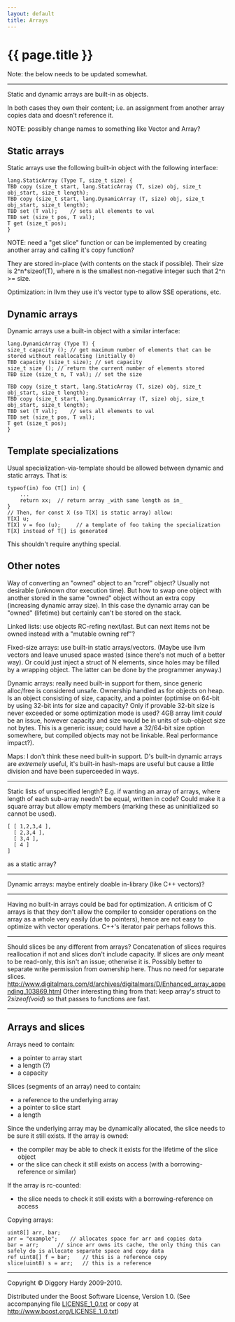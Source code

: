 ```yaml
---
layout: default
title: Arrays
---
```

{{ page.title }}
================

Note: the below needs to be updated somewhat.

---------

Static and dynamic arrays are built-in as objects.

In both cases they own their content; i.e. an assignment from another array copies data and doesn't
reference it.

NOTE: possibly change names to something like Vector and Array?


Static arrays
------------------

Static arrays use the following built-in object with the following interface:

    lang.StaticArray (Type T, size_t size) {
	TBD copy (size_t start, lang.StaticArray (T, size) obj, size_t obj_start, size_t length);
	TBD copy (size_t start, lang.DynamicArray (T, size) obj, size_t obj_start, size_t length);
	TBD set (T val);	// sets all elements to val
	TBD set (size_t pos, T val);
	T get (size_t pos);
    }

NOTE: need a "get slice" function or can be implemented by creating another array and calling it's copy function?

They are stored in-place (with contents on the stack if possible). Their size is 2^n*sizeof(T), where n is the smallest non-negative integer such that 2^n >= size.

Optimization: in llvm they use it's vector type to allow SSE operations, etc.


Dynamic arrays
----------------------

Dynamic arrays use a built-in object with a similar interface:

    lang.DynamicArray (Type T) {
	size_t capacity ();	// get maximum number of elements that can be stored without reallocating (initially 0)
	TBD capacity (size_t size);	// set capacity
	size_t size ();	// return the current number of elements stored
	TBD size (size_t n, T val);	// set the size
	
	TBD copy (size_t start, lang.StaticArray (T, size) obj, size_t obj_start, size_t length);
	TBD copy (size_t start, lang.DynamicArray (T, size) obj, size_t obj_start, size_t length);
	TBD set (T val);	// sets all elements to val
	TBD set (size_t pos, T val);
	T get (size_t pos);
    }


Template specializations
------------------------

Usual specialization-via-template should be allowed between dynamic and static arrays. That is:

    typeof(in) foo (T[] in) {
        ...
        return xx;  // return array _with same length as in_
    }
    // Then, for const X (so T[X] is static array) allow:
    T[X] u;
    T[X] v = foo (u);     // a template of foo taking the specialization T[X] instead of T[] is generated

This shouldn't require anything special.


Other notes
---------------

Way of converting an "owned" object to an "rcref" object? Usually not desirable (unknown dtor
execution time). But how to swap one object with another stored in the same "owned" object without
an extra copy (increasing dynamic array size). In this case the dynamic array can be "owned"
(lifetime) but certainly can't be stored on the stack.

Linked lists: use objects RC-refing next/last. But can next items not be owned instead with a "mutable owning ref"?

Fixed-size arrays: use built-in static arrays/vectors. (Maybe use llvm vectors and leave unused 
space wasted (since there's not much of a better way). Or could just inject a struct of N elements,
since holes may be filled by a wrapping object. The latter can be done by the programmer anyway.)

Dynamic arrays: really need built-in support for them, since generic alloc/free is considered unsafe.
Ownership handled as for objects on heap. Is an object consisting of size, capacity, and a pointer
(optimise on 64-bit by using 32-bit ints for size and capacity? Only if provable 32-bit size is
never exceeded or some optimization mode is used? 4GB array limit _could_ be an issue, however
capacity and size would be in units of sub-object size not bytes. This is a generic issue; could
have a 32/64-bit size option somewhere, but compiled objects may not be linkable. Real performance
impact?).

Maps: I don't think these need built-in support. D's built-in dynamic arrays are _extremely_ useful, it's built-in hash-maps are useful but cause a little division and have been superceeded in ways.

----

Static lists of unspecified length? E.g. if wanting an array of arrays, where length of each sub-array needn't be equal, written in code?
Could make it a square array but allow empty members (marking these as uninitialized so cannot be used).

    [ [ 1,2,3,4 ],
      [ 2,3,4 ],
      [ 3,4 ],
      [ 4 ]
    ]

as a static array?

---

Dynamic arrays: maybe entirely doable in-library (like C++ vectors)?

-----

Having no built-in arrays could be bad for optimization. A criticism of C arrays is that they don't
allow the compiler to consider operations on the array as a whole very easily (due to pointers),
hence are not easy to optimize with vector operations. C++'s iterator pair perhaps follows this.

--------

Should slices be any different from arrays? Concatenation of slices requires reallocation if not
and slices don't include capacity. If slices are _only_ meant to be read-only, this isn't an issue;
otherwise it is. Possibly better to separate write permission from ownership here. Thus no need for
separate slices.
http://www.digitalmars.com/d/archives/digitalmars/D/Enhanced_array_appending_103869.html
Other interesting thing from that: keep array's struct to 2*sizeof(void*) so that passes to
functions are fast.

-------

Arrays and slices
--------------------------

Arrays need to contain:

*   a pointer to array start
*   a length (?)
*   a capacity

Slices (segments of an array) need to contain:

*   a reference to the underlying array
*   a pointer to slice start
*   a length

Since the underlying array may be dynamically allocated, the slice needs to be sure it still exists.
If the array is owned:

*   the compiler may be able to check it exists for the lifetime of the slice object
*   or the slice can check it still exists on access (with a borrowing-reference or similar)

If the array is rc-counted:

*   the slice needs to check it still exists with a borrowing-reference on access

Copying arrays:

    uint8[] arr, bar;
    arr = "example";	// allocates space for arr and copies data
    bar = arr;		// since arr owns its cache, the only thing this can safely do is allocate separate space and copy data
    ref uint8[] f = bar;	// this is a reference copy
    slice(uint8) s = arr;	// this is a reference

---

Copyright © Diggory Hardy 2009-2010.

Distributed under the Boost Software License, Version 1.0.
(See accompanying file [LICENSE_1_0.txt]({{site.root}}/LICENSE_1_0.txt) or copy at <http://www.boost.org/LICENSE_1_0.txt>)